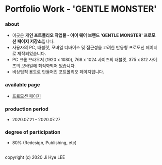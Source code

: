 # Portfolio Work - 'GENTLE MONSTER'

### about
- 이곳은 **개인 포트폴리오 작업물 - 아이 웨어 브랜드 'GENTLE MONSTER' 프로모션 페이지 저장소**입니다.
- 사용자의 PC, 태블릿, 모바일 디바이스 및 접근성을 고려한 반응형 프로모션 페이지로 제작되었습니다.
- PC 크롬 브라우저 (1920 x 1080), 768 x 1024 사이즈의 태블릿, 375 x 812 사이즈의 모바일에 최적화되어 있습니다.
- 비상업적 용도로 만들어진 포트폴리오 페이지입니다.

### available page
- [프로모션 페이지](https://absolutelyfullycapable.github.io/gentle-monster)

### production period
- 2020.07.21 - 2020.07.27

### degree of participation
- 80% (Redesign, Publishing, etc)

<br>
copyright (c) 2020 Ji Hye LEE
